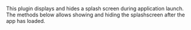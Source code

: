 This plugin displays and hides a splash screen during application launch. The methods below allows showing and hiding the splashscreen after the app has loaded.
